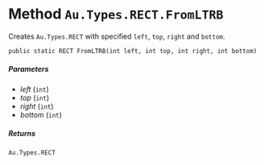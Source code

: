 # Method `Au.Types.RECT.FromLTRB`

Creates `Au.Types.RECT` with specified `left`, `top`, `right` and `bottom`.

```
public static RECT FromLTRB(int left, int top, int right, int bottom)
```

##### Parameters

- *left*  (`int`)
- *top*  (`int`)
- *right*  (`int`)
- *bottom*  (`int`)

##### Returns

`Au.Types.RECT`